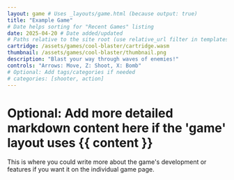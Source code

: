 ```yaml
---
layout: game # Uses _layouts/game.html (because output: true)
title: "Example Game"
# Date helps sorting for "Recent Games" listing
date: 2025-04-20 # Date added/updated
# Paths relative to the site root (use relative_url filter in templates)
cartridge: /assets/games/cool-blaster/cartridge.wasm
thumbnail: /assets/games/cool-blaster/thumbnail.png
description: "Blast your way through waves of enemies!"
controls: "Arrows: Move, Z: Shoot, X: Bomb"
# Optional: Add tags/categories if needed
# categories: [shooter, action]
---
```


# Optional: Add more detailed markdown content here if the 'game' layout uses {{ content }}
This is where you could write more about the game's development or features if you want it on the individual game page.